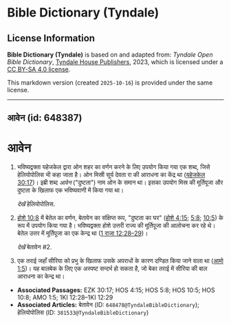 # Bible Dictionary (Tyndale)

## License Information

**Bible Dictionary (Tyndale)** is based on and adapted from: _Tyndale Open Bible Dictionary_, [Tyndale House Publishers](https://tyndaleopenresources.com/), 2023, which is licensed under a [CC BY-SA 4.0 license](https://creativecommons.org/licenses/by-sa/4.0/legalcode.en).

This markdown version (created `2025-10-16`) is provided under the same license.



--------------------------------

## आवेन (id: 648387)

आवेन
====

1. भविष्यद्वक्ता यहेजकेल द्वारा ओन शहर का वर्णन करने के लिए उपयोग किया गया एक शब्द, जिसे हेलियोपोलिस भी कहा जाता है। ओन मिस्री सूर्य देवता रा की आराधना का केंद्र था ([यहेजकेल 30:17](https://ref.ly/Ezek30:17))। इब्री शब्द *आवेन* ("दुष्टता") नाम ओन के समान था। इसका उपयोग मिस्र की मूर्तिपूजा और दुष्टता के खिलाफ एक भविष्यवाणी में किया गया था।

    *देखें* हेलियोपोलिस.

2. [होशे 10:8](https://ref.ly/Hos10:8) में बेतेल का वर्णन, बेतावेन का संक्षिप्त रूप, "दुष्टता का घर" ([होशे 4:15](https://ref.ly/Hos4:15); [5:8](https://ref.ly/Hos5:8); [10:5](https://ref.ly/Hos10:5)) के रूप में उपयोग किया गया है। भविष्यद्वक्ता होशे उत्तरी राज्य की मूर्तिपूजा की आलोचना कर रहे थे। बेतेल उत्तर में मूर्तिपूजा का एक केन्द्र था ([1 राजा 12:28–29](https://ref.ly/1Kgs12:28-1Kgs12:29))।

    *देखें* बेतावेन \#2.

3. एक तराई जहाँ सीरिया को प्रभु के खिलाफ उसके अपराधों के कारण दण्डित किया जाने वाला था ([आमो 1:5](https://ref.ly/Amos1:5))। यह बालबेक के लिए एक अस्पष्ट सन्दर्भ हो सकता है, जो बेका तराई में सीरिया की बाल आराधना का केन्द्र था।

* **Associated Passages:** EZK 30:17; HOS 4:15; HOS 5:8; HOS 10:5; HOS 10:8; AMO 1:5; 1KI 12:28–1KI 12:29
* **Associated Articles:** बेतावेन (ID: `648478@TyndaleBibleDictionary`); हेलियोपोलिस  (ID: `381533@TyndaleBibleDictionary`)

